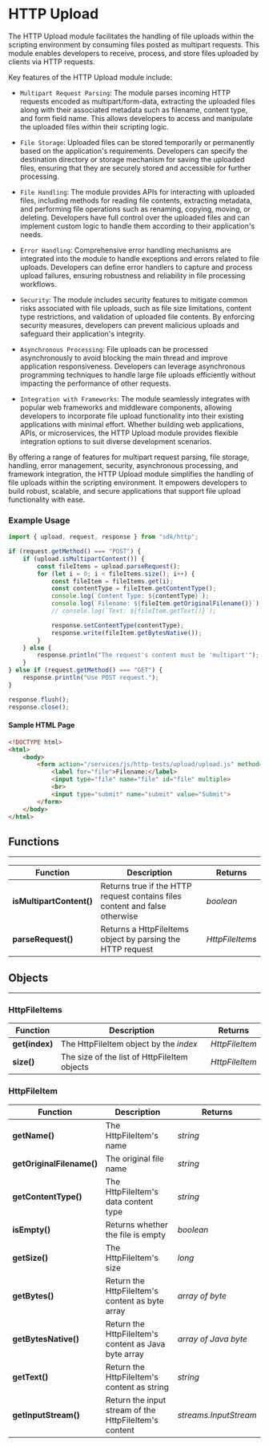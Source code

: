 # HTTP Upload

The HTTP Upload module facilitates the handling of file uploads within the scripting environment by consuming files posted as multipart requests. This module enables developers to receive, process, and store files uploaded by clients via HTTP requests.

Key features of the HTTP Upload module include:

* `Multipart Request Parsing`: The module parses incoming HTTP requests encoded as multipart/form-data, extracting the uploaded files along with their associated metadata such as filename, content type, and form field name. This allows developers to access and manipulate the uploaded files within their scripting logic.

* `File Storage`: Uploaded files can be stored temporarily or permanently based on the application's requirements. Developers can specify the destination directory or storage mechanism for saving the uploaded files, ensuring that they are securely stored and accessible for further processing.

* `File Handling`: The module provides APIs for interacting with uploaded files, including methods for reading file contents, extracting metadata, and performing file operations such as renaming, copying, moving, or deleting. Developers have full control over the uploaded files and can implement custom logic to handle them according to their application's needs.

* `Error Handling`: Comprehensive error handling mechanisms are integrated into the module to handle exceptions and errors related to file uploads. Developers can define error handlers to capture and process upload failures, ensuring robustness and reliability in file processing workflows.

* `Security`: The module includes security features to mitigate common risks associated with file uploads, such as file size limitations, content type restrictions, and validation of uploaded file contents. By enforcing security measures, developers can prevent malicious uploads and safeguard their application's integrity.

* `Asynchronous Processing`: File uploads can be processed asynchronously to avoid blocking the main thread and improve application responsiveness. Developers can leverage asynchronous programming techniques to handle large file uploads efficiently without impacting the performance of other requests.

* `Integration with Frameworks`: The module seamlessly integrates with popular web frameworks and middleware components, allowing developers to incorporate file upload functionality into their existing applications with minimal effort. Whether building web applications, APIs, or microservices, the HTTP Upload module provides flexible integration options to suit diverse development scenarios.

By offering a range of features for multipart request parsing, file storage, handling, error management, security, asynchronous processing, and framework integration, the HTTP Upload module simplifies the handling of file uploads within the scripting environment. It empowers developers to build robust, scalable, and secure applications that support file upload functionality with ease.

### Example Usage

```javascript
import { upload, request, response } from "sdk/http";

if (request.getMethod() === "POST") {
    if (upload.isMultipartContent()) {
        const fileItems = upload.parseRequest();
        for (let i = 0; i < fileItems.size(); i++) {
            const fileItem = fileItems.get(i);
            const contentType = fileItem.getContentType();
            console.log(`Content Type: ${contentType}`);
            console.log(`Filename: ${fileItem.getOriginalFilename()}`);
            // console.log(`Text: ${fileItem.getText()}`);

            response.setContentType(contentType);
            response.write(fileItem.getBytesNative());
        }
    } else {
        response.println("The request's content must be 'multipart'");
    }
} else if (request.getMethod() === "GET") {
    response.println("Use POST request.");
}

response.flush();
response.close();
```

#### Sample HTML Page

```html
<!DOCTYPE html>
<html>
	<body>
		<form action="/services/js/http-tests/upload/upload.js" method="post" enctype="multipart/form-data">
			<label for="file">Filename:</label>
			<input type="file" name="file" id="file" multiple>
			<br>
			<input type="submit" name="submit" value="Submit">
		</form>
	</body>
</html>
```


## Functions

---

Function     | Description | Returns
------------ | ----------- | --------
**isMultipartContent()**   | Returns true if the HTTP request contains files content and false otherwise | *boolean*
**parseRequest()**   | Returns a HttpFileItems object by parsing the HTTP request | *HttpFileItems*




## Objects

---

### HttpFileItems


Function     | Description | Returns
------------ | ----------- | --------
**get(index)**   | The HttpFileItem object by the *index* | *HttpFileItem*
**size()**   | The size of the list of HttpFileItem objects | *HttpFileItem*


### HttpFileItem


Function     | Description | Returns
------------ | ----------- | --------
**getName()**   | The HttpFileItem's name | *string*
**getOriginalFilename()**   | The original file name | *string*
**getContentType()**   | The HttpFileItem's data content type | *string*
**isEmpty()**   | Returns whether the file is empty | *boolean*
**getSize()**   | The HttpFileItem's size | *long*
**getBytes()**   | Return the HttpFileItem's content as byte array | *array of byte*
**getBytesNative()**   | Return the HttpFileItem's content as Java byte array | *array of Java byte*
**getText()**   | Return the HttpFileItem's content as string | *string*
**getInputStream()**   | Return the input stream of the HttpFileItem's content | *streams.InputStream*